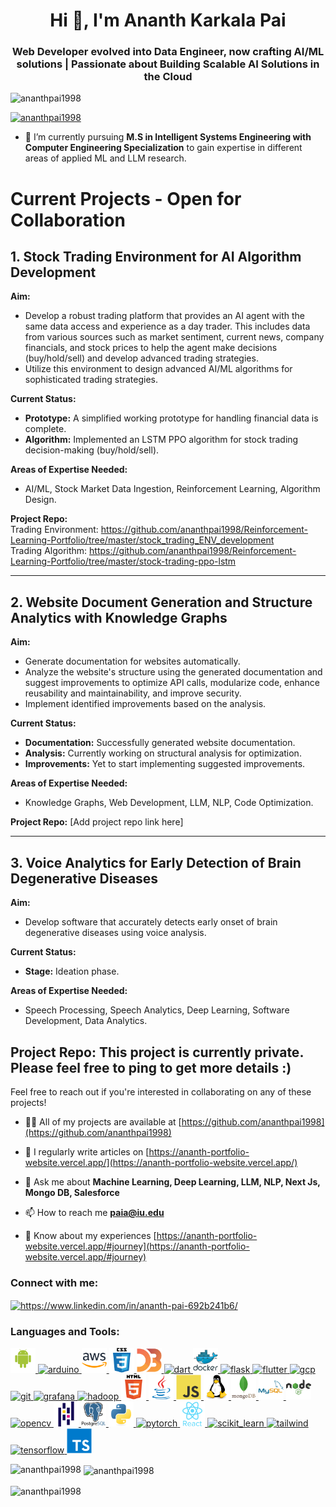 <h1 align="center">Hi 👋, I'm Ananth Karkala Pai</h1>
<h3 align="center">Web Developer evolved into Data Engineer, now crafting AI/ML solutions | Passionate about Building Scalable AI Solutions in the Cloud</h3>

<p align="left"> <img src="https://komarev.com/ghpvc/?username=ananthpai1998&label=Profile%20views&color=0e75b6&style=flat" alt="ananthpai1998" /> </p>

<p align="left"> <a href="https://github.com/ryo-ma/github-profile-trophy"><img src="https://github-profile-trophy.vercel.app/?username=ananthpai1998" alt="ananthpai1998" /></a> </p>


- 🌱 I’m currently pursuing **M.S in Intelligent Systems Engineering with Computer Engineering Specialization** to gain expertise in different areas of applied ML and LLM research.

# Current Projects - Open for Collaboration

## 1. Stock Trading Environment for AI Algorithm Development

**Aim:**

- Develop a robust trading platform that provides an AI agent with the same data access and experience as a day trader. This includes data from various sources such as market sentiment, current news, company financials, and stock prices to help the agent make decisions (buy/hold/sell) and develop advanced trading strategies.
- Utilize this environment to design advanced AI/ML algorithms for sophisticated trading strategies.

**Current Status:**

- **Prototype:** A simplified working prototype for handling financial data is complete.
- **Algorithm:** Implemented an LSTM PPO algorithm for stock trading decision-making (buy/hold/sell).

**Areas of Expertise Needed:**

- AI/ML, Stock Market Data Ingestion, Reinforcement Learning, Algorithm Design.

**Project Repo:** </br>
Trading Environment: https://github.com/ananthpai1998/Reinforcement-Learning-Portfolio/tree/master/stock_trading_ENV_development </br>
Trading Algorithm: https://github.com/ananthpai1998/Reinforcement-Learning-Portfolio/tree/master/stock-trading-ppo-lstm

---

## 2. Website Document Generation and Structure Analytics with Knowledge Graphs

**Aim:**

- Generate documentation for websites automatically.
- Analyze the website's structure using the generated documentation and suggest improvements to optimize API calls, modularize code, enhance reusability and maintainability, and improve security.
- Implement identified improvements based on the analysis.

**Current Status:**

- **Documentation:** Successfully generated website documentation.
- **Analysis:** Currently working on structural analysis for optimization.
- **Improvements:** Yet to start implementing suggested improvements.

**Areas of Expertise Needed:**

- Knowledge Graphs, Web Development, LLM, NLP, Code Optimization.

**Project Repo:** [Add project repo link here]

---

## 3. Voice Analytics for Early Detection of Brain Degenerative Diseases

**Aim:**

- Develop software that accurately detects early onset of brain degenerative diseases using voice analysis.

**Current Status:**

- **Stage:** Ideation phase.

**Areas of Expertise Needed:**

- Speech Processing, Speech Analytics, Deep Learning, Software Development, Data Analytics.

**Project Repo:** 
This project is currently private. Please feel free to ping to get more details :)
---

Feel free to reach out if you're interested in collaborating on any of these projects!


- 👨‍💻 All of my projects are available at [https://github.com/ananthpai1998](https://github.com/ananthpai1998)

- 📝 I regularly write articles on [https://ananth-portfolio-website.vercel.app/](https://ananth-portfolio-website.vercel.app/)

- 💬 Ask me about **Machine Learning, Deep Learning, LLM, NLP, Next Js, Mongo DB, Salesforce**

- 📫 How to reach me **paia@iu.edu**

- 📄 Know about my experiences [https://ananth-portfolio-website.vercel.app/#journey](https://ananth-portfolio-website.vercel.app/#journey)

<h3 align="left">Connect with me:</h3>
<p align="left">
<a href="https://linkedin.com/in/https://www.linkedin.com/in/ananth-pai-692b241b6/" target="blank"><img align="center" src="https://raw.githubusercontent.com/rahuldkjain/github-profile-readme-generator/master/src/images/icons/Social/linked-in-alt.svg" alt="https://www.linkedin.com/in/ananth-pai-692b241b6/" height="30" width="40" /></a>
</p>

<h3 align="left">Languages and Tools:</h3>
<p align="left"> <a href="https://developer.android.com" target="_blank" rel="noreferrer"> <img src="https://raw.githubusercontent.com/devicons/devicon/master/icons/android/android-original-wordmark.svg" alt="android" width="40" height="40"/> </a> <a href="https://www.arduino.cc/" target="_blank" rel="noreferrer"> <img src="https://cdn.worldvectorlogo.com/logos/arduino-1.svg" alt="arduino" width="40" height="40"/> </a> <a href="https://aws.amazon.com" target="_blank" rel="noreferrer"> <img src="https://raw.githubusercontent.com/devicons/devicon/master/icons/amazonwebservices/amazonwebservices-original-wordmark.svg" alt="aws" width="40" height="40"/> </a> <a href="https://www.w3schools.com/css/" target="_blank" rel="noreferrer"> <img src="https://raw.githubusercontent.com/devicons/devicon/master/icons/css3/css3-original-wordmark.svg" alt="css3" width="40" height="40"/> </a> <a href="https://d3js.org/" target="_blank" rel="noreferrer"> <img src="https://raw.githubusercontent.com/devicons/devicon/master/icons/d3js/d3js-original.svg" alt="d3js" width="40" height="40"/> </a> <a href="https://dart.dev" target="_blank" rel="noreferrer"> <img src="https://www.vectorlogo.zone/logos/dartlang/dartlang-icon.svg" alt="dart" width="40" height="40"/> </a> <a href="https://www.docker.com/" target="_blank" rel="noreferrer"> <img src="https://raw.githubusercontent.com/devicons/devicon/master/icons/docker/docker-original-wordmark.svg" alt="docker" width="40" height="40"/> </a> <a href="https://flask.palletsprojects.com/" target="_blank" rel="noreferrer"> <img src="https://www.vectorlogo.zone/logos/pocoo_flask/pocoo_flask-icon.svg" alt="flask" width="40" height="40"/> </a> <a href="https://flutter.dev" target="_blank" rel="noreferrer"> <img src="https://www.vectorlogo.zone/logos/flutterio/flutterio-icon.svg" alt="flutter" width="40" height="40"/> </a> <a href="https://cloud.google.com" target="_blank" rel="noreferrer"> <img src="https://www.vectorlogo.zone/logos/google_cloud/google_cloud-icon.svg" alt="gcp" width="40" height="40"/> </a> <a href="https://git-scm.com/" target="_blank" rel="noreferrer"> <img src="https://www.vectorlogo.zone/logos/git-scm/git-scm-icon.svg" alt="git" width="40" height="40"/> </a> <a href="https://grafana.com" target="_blank" rel="noreferrer"> <img src="https://www.vectorlogo.zone/logos/grafana/grafana-icon.svg" alt="grafana" width="40" height="40"/> </a> <a href="https://hadoop.apache.org/" target="_blank" rel="noreferrer"> <img src="https://www.vectorlogo.zone/logos/apache_hadoop/apache_hadoop-icon.svg" alt="hadoop" width="40" height="40"/> </a> <a href="https://www.w3.org/html/" target="_blank" rel="noreferrer"> <img src="https://raw.githubusercontent.com/devicons/devicon/master/icons/html5/html5-original-wordmark.svg" alt="html5" width="40" height="40"/> </a> <a href="https://www.java.com" target="_blank" rel="noreferrer"> <img src="https://raw.githubusercontent.com/devicons/devicon/master/icons/java/java-original.svg" alt="java" width="40" height="40"/> </a> <a href="https://developer.mozilla.org/en-US/docs/Web/JavaScript" target="_blank" rel="noreferrer"> <img src="https://raw.githubusercontent.com/devicons/devicon/master/icons/javascript/javascript-original.svg" alt="javascript" width="40" height="40"/> </a> <a href="https://www.linux.org/" target="_blank" rel="noreferrer"> <img src="https://raw.githubusercontent.com/devicons/devicon/master/icons/linux/linux-original.svg" alt="linux" width="40" height="40"/> </a> <a href="https://www.mongodb.com/" target="_blank" rel="noreferrer"> <img src="https://raw.githubusercontent.com/devicons/devicon/master/icons/mongodb/mongodb-original-wordmark.svg" alt="mongodb" width="40" height="40"/> </a> <a href="https://www.mysql.com/" target="_blank" rel="noreferrer"> <img src="https://raw.githubusercontent.com/devicons/devicon/master/icons/mysql/mysql-original-wordmark.svg" alt="mysql" width="40" height="40"/> </a> <a href="https://nodejs.org" target="_blank" rel="noreferrer"> <img src="https://raw.githubusercontent.com/devicons/devicon/master/icons/nodejs/nodejs-original-wordmark.svg" alt="nodejs" width="40" height="40"/> </a> <a href="https://opencv.org/" target="_blank" rel="noreferrer"> <img src="https://www.vectorlogo.zone/logos/opencv/opencv-icon.svg" alt="opencv" width="40" height="40"/> </a> <a href="https://pandas.pydata.org/" target="_blank" rel="noreferrer"> <img src="https://raw.githubusercontent.com/devicons/devicon/2ae2a900d2f041da66e950e4d48052658d850630/icons/pandas/pandas-original.svg" alt="pandas" width="40" height="40"/> </a> <a href="https://www.postgresql.org" target="_blank" rel="noreferrer"> <img src="https://raw.githubusercontent.com/devicons/devicon/master/icons/postgresql/postgresql-original-wordmark.svg" alt="postgresql" width="40" height="40"/> </a> <a href="https://www.python.org" target="_blank" rel="noreferrer"> <img src="https://raw.githubusercontent.com/devicons/devicon/master/icons/python/python-original.svg" alt="python" width="40" height="40"/> </a> <a href="https://pytorch.org/" target="_blank" rel="noreferrer"> <img src="https://www.vectorlogo.zone/logos/pytorch/pytorch-icon.svg" alt="pytorch" width="40" height="40"/> </a> <a href="https://reactjs.org/" target="_blank" rel="noreferrer"> <img src="https://raw.githubusercontent.com/devicons/devicon/master/icons/react/react-original-wordmark.svg" alt="react" width="40" height="40"/> </a> <a href="https://scikit-learn.org/" target="_blank" rel="noreferrer"> <img src="https://upload.wikimedia.org/wikipedia/commons/0/05/Scikit_learn_logo_small.svg" alt="scikit_learn" width="40" height="40"/> </a> <a href="https://tailwindcss.com/" target="_blank" rel="noreferrer"> <img src="https://www.vectorlogo.zone/logos/tailwindcss/tailwindcss-icon.svg" alt="tailwind" width="40" height="40"/> </a> <a href="https://www.tensorflow.org" target="_blank" rel="noreferrer"> <img src="https://www.vectorlogo.zone/logos/tensorflow/tensorflow-icon.svg" alt="tensorflow" width="40" height="40"/> </a> <a href="https://www.typescriptlang.org/" target="_blank" rel="noreferrer"> <img src="https://raw.githubusercontent.com/devicons/devicon/master/icons/typescript/typescript-original.svg" alt="typescript" width="40" height="40"/> </a> </p>

<p><img align="left" src="https://github-readme-stats.vercel.app/api/top-langs?username=ananthpai1998&show_icons=true&locale=en&layout=compact" alt="ananthpai1998" /></p>

<p>&nbsp;<img align="center" src="https://github-readme-stats.vercel.app/api?username=ananthpai1998&show_icons=true&locale=en" alt="ananthpai1998" /></p>

<p><img align="center" src="https://github-readme-streak-stats.herokuapp.com/?user=ananthpai1998&" alt="ananthpai1998" /></p>
